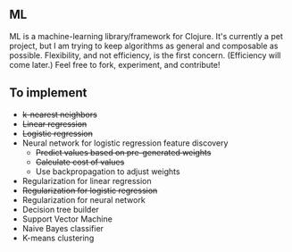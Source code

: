 ML
--

ML is a machine-learning library/framework for Clojure. It's currently a pet project, but I am trying to keep algorithms as general and composable as possible. Flexibility, and not efficiency, is the first concern. (Efficiency will come later.) Feel free to fork, experiment, and contribute!

To implement
------------

- <del>k-nearest neighbors</del>
- <del>Linear regression</del>
- <del>Logistic regression</del>
- Neural network for logistic regression feature discovery
  - <del>Predict values based on pre-generated weights</del>
  - <del>Calculate cost of values</del>
  - Use backpropagation to adjust weights
- Regularization for linear regression
- <del>Regularization for logistic regression</del>
- Regularization for neural network
- Decision tree builder
- Support Vector Machine
- Naive Bayes classifier
- K-means clustering
